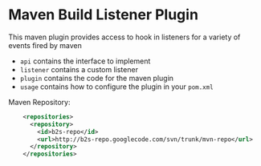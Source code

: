 # Maven Build Listener Plugin

This maven plugin provides access to hook in listeners for a variety of events fired by maven

 - `api` contains the interface to implement
 - `listener` contains a custom listener
 - `plugin` contains the code for the maven plugin
 - `usage` contains how to configure the plugin in your `pom.xml`


Maven Repository:
```xml
    <repositories>
      <repository>
        <id>b2s-repo</id>
        <url>http://b2s-repo.googlecode.com/svn/trunk/mvn-repo</url>
      </repository>
    </repositories>
```

